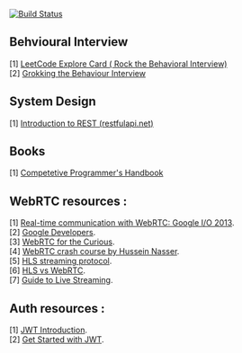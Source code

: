 [![Build Status](https://travis-ci.org/vivekm92/Notes.svg?branch=master)](https://travis-ci.org/vivekm92/Notes)

## Behvioural Interview

[1] <a href="https://leetcode.com/explore/interview/card/leapai/">LeetCode Explore Card ( Rock the Behavioral Interview)</a>     
[2] <a href="https://www.educative.io/courses/grokking-the-behavioral-interview">Grokking the Behaviour Interview</a>     



## System Design

[1] <a href="https://restfulapi.net/"> Introduction to REST (restfulapi.net)</a>     



## Books

[1] <a href="https://cses.fi/book/book.pdf"> Competetive Programmer's Handbook</a>  


## WebRTC resources : 

[1] <a href="https://www.youtube.com/watch?v=p2HzZkd2A40">Real-time communication with WebRTC: Google I/O 2013</a>.      
[2] <a href="https://webrtc.org/">Google Developers</a>.    
[3] <a href="https://webrtcforthecurious.com/">WebRTC for the Curious</a>.          
[4] <a href="https://www.youtube.com/watch?v=FExZvpVvYxA">WebRTC crash course by Hussein Nasser</a>.       
[5] <a href="https://www.dacast.com/blog/hls-streaming-protocol/">HLS streaming protocol</a>.   
[6] <a href="https://www.wowza.com/blog/low-latency-hls-vs-webrtc">HLS vs WebRTC</a>.     
[7] <a href="https://www.wowza.com/blog/complete-guide-to-live-streaming">Guide to Live Streaming</a>.     


## Auth resources :

[1] <a href="https://jwt.io/introduction">JWT Introduction</a>.  
[2] <a href="https://auth0.com/learn/json-web-tokens/">Get Started with JWT</a>.   
